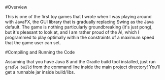 #Overview

This is one of the first toy games that I wrote when I was playing around with JavaFX, the GUI library that is gradually replacing Swing as the Java default. The game is nothing particularly groundbreaking (it's just pong), but it's pleasant to look at, and I am rather proud of the AI, which I programmed to play optimally within the constraints of a maximum speed that the game user can set.

#Compiling and Running the Code

Assuming that you have Java 8 and the Gradle build tool installed, just run `gradle build` from the command line inside the main project directory! You'll get a runnable jar inside build/libs.